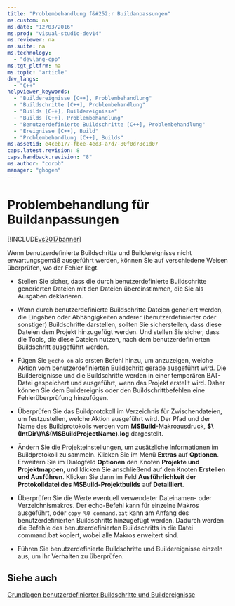 ```yaml
---
title: "Problembehandlung f&#252;r Buildanpassungen"
ms.custom: na
ms.date: "12/03/2016"
ms.prod: "visual-studio-dev14"
ms.reviewer: na
ms.suite: na
ms.technology: 
  - "devlang-cpp"
ms.tgt_pltfrm: na
ms.topic: "article"
dev_langs: 
  - "C++"
helpviewer_keywords: 
  - "Buildereignisse [C++], Problembehandlung"
  - "Buildschritte [C++], Problembehandlung"
  - "Builds [C++], Buildereignisse"
  - "Builds [C++], Problembehandlung"
  - "Benutzerdefinierte Buildschritte [C++], Problembehandlung"
  - "Ereignisse [C++], Build"
  - "Problembehandlung [C++], Builds"
ms.assetid: e4ceb177-fbee-4ed3-a7d7-80f0d78c1d07
caps.latest.revision: 8
caps.handback.revision: "8"
ms.author: "corob"
manager: "ghogen"
---
```

# Problembehandlung f&#252;r Buildanpassungen
[!INCLUDE[vs2017banner](../assembler/inline/includes/vs2017banner.md)]

Wenn benutzerdefinierte Buildschritte und Buildereignisse nicht erwartungsgemäß ausgeführt werden, können Sie auf verschiedene Weisen überprüfen, wo der Fehler liegt.  
  
-   Stellen Sie sicher, dass die durch benutzerdefinierte Buildschritte generierten Dateien mit den Dateien übereinstimmen, die Sie als Ausgaben deklarieren.  
  
-   Wenn durch benutzerdefinierte Buildschritte Dateien generiert werden, die Eingaben oder Abhängigkeiten anderer \(benutzerdefinierter oder sonstiger\) Buildschritte darstellen, sollten Sie sicherstellen, dass diese Dateien dem Projekt hinzugefügt werden.  Und stellen Sie sicher, dass die Tools, die diese Dateien nutzen, nach dem benutzerdefinierten Buildschritt ausgeführt werden.  
  
-   Fügen Sie `@echo on` als ersten Befehl hinzu, um anzuzeigen, welche Aktion vom benutzerdefinierten Buildschritt gerade ausgeführt wird.  Die Buildereignisse und die Buildschritte werden in einer temporären BAT\-Datei gespeichert und ausgeführt, wenn das Projekt erstellt wird.  Daher können Sie dem Buildereignis oder den Buildschrittbefehlen eine Fehlerüberprüfung hinzufügen.  
  
-   Überprüfen Sie das Buildprotokoll im Verzeichnis für Zwischendateien, um festzustellen, welche Aktion ausgeführt wird.  Der Pfad und der Name des Buildprotokolls werden vom **MSBuild**\-Makroausdruck, **$\(IntDir\)\\$\(MSBuildProjectName\).log** dargestellt.  
  
-   Ändern Sie die Projekteinstellungen, um zusätzliche Informationen im Buildprotokoll zu sammeln.  Klicken Sie im Menü **Extras** auf **Optionen**.  Erweitern Sie im Dialogfeld **Optionen** den Knoten **Projekte und Projektmappen**, und klicken Sie anschließend auf den Knoten **Erstellen und Ausführen**.  Klicken Sie dann im Feld **Ausführlichkeit der Protokolldatei des MSBuild\-Projektbuilds** auf **Detailliert**.  
  
-   Überprüfen Sie die Werte eventuell verwendeter Dateinamen\- oder Verzeichnismakros.  Der echo\-Befehl kann für einzelne Makros ausgeführt, oder `copy %0 command.bat` kann am Anfang des benutzerdefinierten Buildschritts hinzugefügt werden. Dadurch werden die Befehle des benutzerdefinierten Buildschritts in die Datei command.bat kopiert, wobei alle Makros erweitert sind.  
  
-   Führen Sie benutzerdefinierte Buildschritte und Buildereignisse einzeln aus, um ihr Verhalten zu überprüfen.  
  
## Siehe auch  
 [Grundlagen benutzerdefinierter Buildschritte und Buildereignisse](../ide/understanding-custom-build-steps-and-build-events.md)